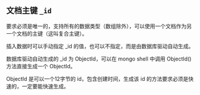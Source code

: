 ## 文档主键 `_id`

要求必须是唯一的，支持所有的数据类型（数组除外），可以使用一个文档作为另一个文档的主键（这叫复合主键）。

插入数据时可以手动指定 _id 的值，也可以不指定，而是由数据库驱动自动生成。

数据库驱动自动生成的 _id 为 ObjectId，可以在 mongo shell 中调用 ObjectId() 方法直接生成一个 ObjectId。

ObjectId 是可以一个12字节的 id，包含创建时间，生成该 id 的方法要求必须是快速的，一定要能快速生成。
